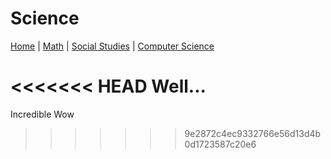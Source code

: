 # Science

[Home](./README.md) | [Math](./file2.md) | [Social Studies](./file3.md) | [Computer Science](./file4.md)

<<<<<<< HEAD
Well...
=======
Incredible Wow
>>>>>>> 9e2872c4ec9332766e56d13d4b0d1723587c20e6
